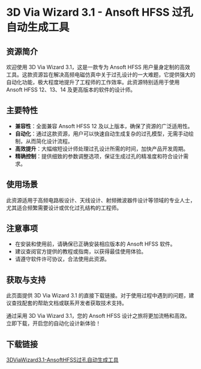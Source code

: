 # 3D Via Wizard 3.1 - Ansoft HFSS 过孔自动生成工具

## 资源简介

欢迎使用 3D Via Wizard 3.1，这是一款专为 Ansoft HFSS 用户量身定制的高效工具。这款资源旨在解决高频电磁仿真中关于过孔设计的一大难题，它提供强大的自动化功能，极大程度地提升了工程师的工作效率。此资源特别适用于使用 Ansoft HFSS 12、13、14 及更高版本的软件的设计师。

## 主要特性

- **兼容性**：全面兼容 Ansoft HFSS 12 及以上版本，确保了资源的广泛适用性。
- **自动化**：通过这款资源，用户可以快速自动生成复杂的过孔模型，无需手动绘制，从而简化设计流程。
- **高效提升**：大幅缩短设计师处理过孔设计所需的时间，加快产品开发周期。
- **精确控制**：提供细致的参数调整选项，保证生成过孔的精准度和符合设计需求。

## 使用场景

此资源适用于高频电路板设计、天线设计、射频微波器件设计等领域的专业人士，尤其适合频繁需要设计或优化过孔结构的工程师。

## 注意事项

- 在安装和使用前，请确保已正确安装相应版本的 Ansoft HFSS 软件。
- 建议查阅官方提供的教程或指南，以获得最佳使用体验。
- 请遵守软件许可协议，合法使用此资源。

## 获取与支持

此页面提供 3D Via Wizard 3.1 的直接下载链接。对于使用过程中遇到的问题，建议查找配套的帮助文档或联系开发者获取技术支持。

通过采用 3D Via Wizard 3.1，您的 Ansoft HFSS 设计之旅将更加流畅和高效。立即下载，开启您的自动化设计新体验！

## 下载链接

[3DViaWizard3.1-AnsoftHFSS过孔自动生成工具](https://pan.quark.cn/s/c37b6ce7ecdf)